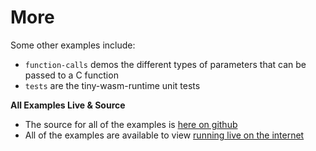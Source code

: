 <h1>More</h1>

Some other examples include:

- `function-calls` demos the different types of parameters that can be passed to a C function
- `tests` are the tiny-wasm-runtime unit tests


**All Examples Live & Source**

- The source for all of the examples is [here on github](https://github.com/twiddlingbits/tiny-wasm-runtime/tree/main/examples)
- All of the examples are available to view [running live on the internet](/examples/dist/index.html)
